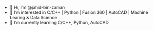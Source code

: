 - 👋 Hi, I’m @jahid-bin-zaman
- 👀 I’m interested in C/C++ | Python | Fusion 360 | AutoCAD | Machine Learing & Data Science
- 🌱 I’m currently learning C/C++, Python, AutoCAD

<!---
jahid-bin-zaman/jahid-bin-zaman is a ✨ special ✨ repository because its `README.md` (this file) appears on your GitHub profile.
You can click the Preview link to take a look at your changes.
--->
